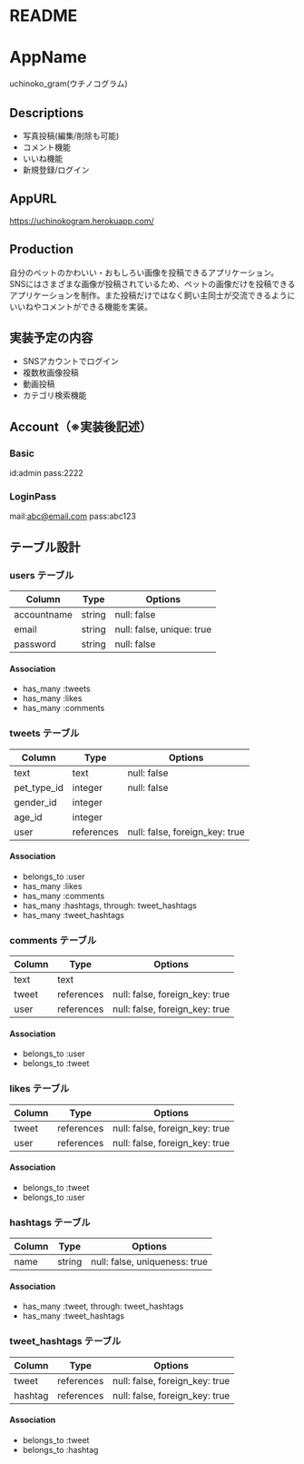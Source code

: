 # README

# AppName
uchinoko_gram(ウチノコグラム)

## Descriptions
- 写真投稿(編集/削除も可能)
- コメント機能
- いいね機能
- 新規登録/ログイン

## AppURL
https://uchinokogram.herokuapp.com/

## Production
自分のペットのかわいい・おもしろい画像を投稿できるアプリケーション。
SNSにはさまざまな画像が投稿されているため、ペットの画像だけを投稿できるアプリケーションを制作。また投稿だけではなく飼い主同士が交流できるようにいいねやコメントができる機能を実装。

## 実装予定の内容
- SNSアカウントでログイン
- 複数枚画像投稿
- 動画投稿
- カテゴリ検索機能

## Account（※実装後記述）
### Basic
id:admin
pass:2222

### LoginPass
mail:abc@email.com
pass:abc123

## テーブル設計

### users テーブル
| Column      | Type   | Options                   |
| ----------- | ------ | ------------------------- |
| accountname | string | null: false               |
| email       | string | null: false, unique: true |
| password    | string | null: false               |

#### Association
- has_many :tweets
- has_many :likes
- has_many :comments

### tweets テーブル
| Column      | Type       | Options                        |
| ----------- | ---------- | ------------------------------ |
| text        | text       | null: false                    |
| pet_type_id | integer    | null: false                    |
| gender_id   | integer    |                                |
| age_id      | integer    |                                |
| user        | references | null: false, foreign_key: true |

#### Association
- belongs_to :user
- has_many :likes
- has_many :comments
- has_many :hashtags, through: tweet_hashtags
- has_many :tweet_hashtags

### comments テーブル
| Column | Type       | Options                        |
| ------ | ---------- | ------------------------------ |
| text   | text       |                                |
| tweet  | references | null: false, foreign_key: true |
| user   | references | null: false, foreign_key: true |

#### Association
- belongs_to :user
- belongs_to :tweet

### likes テーブル
| Column | Type       | Options                        |
| ------ | ---------- | ------------------------------ |
| tweet  | references | null: false, foreign_key: true |
| user   | references | null: false, foreign_key: true |

#### Association
- belongs_to :tweet
- belongs_to :user

### hashtags テーブル
| Column        | Type   | Options                       |
| ------------- | ------ | ----------------------------- |
| name          | string | null: false, uniqueness: true |

#### Association
- has_many :tweet, through: tweet_hashtags
- has_many :tweet_hashtags

### tweet_hashtags テーブル
| Column  | Type       | Options                        |
| ------- | ---------- | ------------------------------ |
| tweet   | references | null: false, foreign_key: true |
| hashtag | references | null: false, foreign_key: true |

#### Association
- belongs_to :tweet
- belongs_to :hashtag